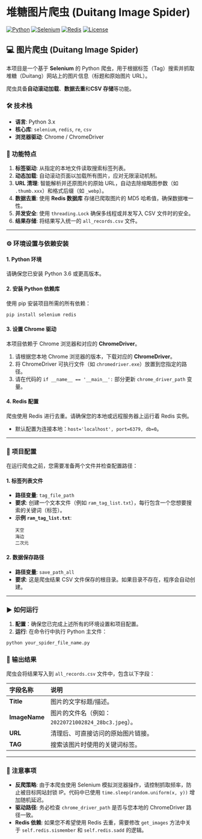 # 堆糖图片爬虫 (Duitang Image Spider)

[![Python](https://img.shields.io/badge/Python-3.6%2B-blue.svg)](https://www.python.org/)
[![Selenium](https://img.shields.io/badge/Selenium-4.0%2B-green.svg)](https://www.selenium.dev/)
[![Redis](https://img.shields.io/badge/Redis-3.0%2B-red.svg)](https://redis.io/)
[![License](https://img.shields.io/badge/License-MIT-yellow.svg)](https://opensource.org/licenses/MIT)

## 💻 图片爬虫 (Duitang Image Spider)

本项目是一个基于 **Selenium** 的 Python 爬虫，用于根据标签（Tag）搜索并抓取堆糖（Duitang）网站上的图片信息（标题和原始图片 URL）。

爬虫具备**自动滚动加载**、**数据去重**和**CSV 存储**等功能。

### 🛠️ 技术栈

  * **语言**: Python 3.x
  * **核心库**: `selenium`, `redis`, `re`, `csv`
  * **浏览器驱动**: Chrome / ChromeDriver

### 🚀 功能特点

1.  **标签驱动**: 从指定的本地文件读取搜索标签列表。
2.  **动态加载**: 自动滚动页面以加载所有图片，应对无限滚动机制。
3.  **URL 清理**: 智能解析并还原图片的原始 URL，自动去除缩略图参数（如 `.thumb.xxx`）和格式后缀（如 `_webp`）。
4.  **数据去重**: 使用 **Redis 数据库** 存储已爬取图片的 MD5 哈希值，确保数据唯一性。
5.  **并发安全**: 使用 `threading.Lock` 确保多线程或并发写入 CSV 文件时的安全。
6.  **结果存储**: 将结果写入统一的 `all_records.csv` 文件。

-----

### ⚙️ 环境设置与依赖安装

#### 1\. Python 环境

请确保您已安装 Python 3.6 或更高版本。

#### 2\. 安装 Python 依赖库

使用 pip 安装项目所需的所有依赖：

```bash
pip install selenium redis
```

#### 3\. 设置 Chrome 驱动

本项目依赖于 Chrome 浏览器和对应的 **ChromeDriver**。

1.  请根据您本地 Chrome 浏览器的版本，下载对应的 **ChromeDriver**。
2.  将 ChromeDriver 可执行文件（如 `chromedriver.exe`）放置到您指定的路径。
3.  请在代码的 `if __name__ == '__main__':` 部分更新 `chrome_driver_path` 变量。

#### 4\. Redis 配置

爬虫使用 Redis 进行去重。请确保您的本地或远程服务器上运行着 Redis 实例。

  * 默认配置为连接本地：`host='localhost', port=6379, db=0`。

-----

### 📝 项目配置

在运行爬虫之前，您需要准备两个文件并检查配置路径：

#### 1\. 标签列表文件

  * **路径变量**: `tag_file_path`
  * **要求**: 创建一个文本文件（例如 `ram_tag_list.txt`），每行包含一个您想要搜索的关键词（标签）。
  * **示例 `ram_tag_list.txt`**:
    ```
    天空
    海边
    二次元
    ```

#### 2\. 数据保存路径

  * **路径变量**: `save_path_all`
  * **要求**: 这是爬虫结果 CSV 文件保存的根目录。如果目录不存在，程序会自动创建。

-----

### ▶️ 如何运行

1.  **配置**：确保您已完成上述所有的环境设置和项目配置。
2.  **运行**: 在命令行中执行 Python 主文件：

<!-- end list -->

```bash
python your_spider_file_name.py
```

### 📄 输出结果

爬虫会将结果写入到 `all_records.csv` 文件中，包含以下字段：

| 字段名称 | 说明 |
| :--- | :--- |
| **Title** | 图片的文字标题/描述。 |
| **ImageName** | 图片的文件名（例如：`20220721002824_28bc3.jpeg`）。 |
| **URL** | 清理后、可直接访问的原始图片链接。 |
| **TAG** | 搜索该图片时使用的关键词标签。 |

-----

### 🛑 注意事项

  * **反爬策略**: 由于本爬虫使用 Selenium 模拟浏览器操作，请控制抓取频率，防止被目标网站封锁 IP。代码中已使用 `time.sleep(random.uniform(x, y))` 增加随机延迟。
  * **驱动路径**: 务必检查 `chrome_driver_path` 是否与您本地的 ChromeDriver 路径一致。
  * **Redis 依赖**: 如果您不希望使用 Redis 去重，需要修改 `get_images` 方法中关于 `self.redis.sismember` 和 `self.redis.sadd` 的逻辑。
